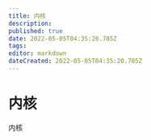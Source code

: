 ```yaml
---
title: 内核
description: 
published: true
date: 2022-05-05T04:35:20.785Z
tags: 
editor: markdown
dateCreated: 2022-05-05T04:35:20.785Z
---
```


# 内核
内核